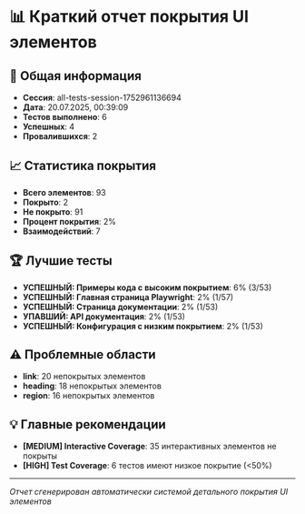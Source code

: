 # 📊 Краткий отчет покрытия UI элементов

## 🎯 Общая информация
- **Сессия**: all-tests-session-1752961136694
- **Дата**: 20.07.2025, 00:39:09
- **Тестов выполнено**: 6
- **Успешных**: 4
- **Провалившихся**: 2

## 📈 Статистика покрытия
- **Всего элементов**: 93
- **Покрыто**: 2
- **Не покрыто**: 91
- **Процент покрытия**: 2%
- **Взаимодействий**: 7

## 🏆 Лучшие тесты
- **УСПЕШНЫЙ: Примеры кода с высоким покрытием**: 6% (3/53)
- **УСПЕШНЫЙ: Главная страница Playwright**: 2% (1/57)
- **УСПЕШНЫЙ: Страница документации**: 2% (1/53)
- **УПАВШИЙ: API документация**: 2% (1/53)
- **УСПЕШНЫЙ: Конфигурация с низким покрытием**: 2% (1/53)

## ⚠️ Проблемные области
- **link**: 20 непокрытых элементов
- **heading**: 18 непокрытых элементов
- **region**: 16 непокрытых элементов

## 💡 Главные рекомендации
- **[MEDIUM] Interactive Coverage**: 35 интерактивных элементов не покрыты
- **[HIGH] Test Coverage**: 6 тестов имеют низкое покрытие (<50%)

---
*Отчет сгенерирован автоматически системой детального покрытия UI элементов*